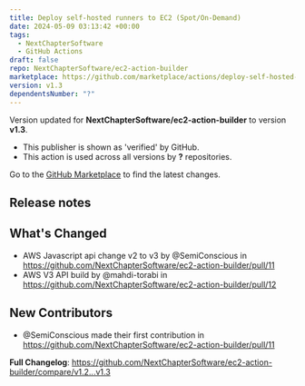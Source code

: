 ```yaml
---
title: Deploy self-hosted runners to EC2 (Spot/On-Demand)
date: 2024-05-09 03:13:42 +00:00
tags:
  - NextChapterSoftware
  - GitHub Actions
draft: false
repo: NextChapterSoftware/ec2-action-builder
marketplace: https://github.com/marketplace/actions/deploy-self-hosted-runners-to-ec2-spot-on-demand
version: v1.3
dependentsNumber: "?"
---
```



Version updated for **NextChapterSoftware/ec2-action-builder** to version **v1.3**.
- This publisher is shown as 'verified' by GitHub.
- This action is used across all versions by **?** repositories.

Go to the [GitHub Marketplace](https://github.com/marketplace/actions/deploy-self-hosted-runners-to-ec2-spot-on-demand) to find the latest changes.

## Release notes

## What's Changed
* AWS Javascript api change v2 to v3 by @SemiConscious in https://github.com/NextChapterSoftware/ec2-action-builder/pull/11
* AWS V3 API build by @mahdi-torabi in https://github.com/NextChapterSoftware/ec2-action-builder/pull/12

## New Contributors
* @SemiConscious made their first contribution in https://github.com/NextChapterSoftware/ec2-action-builder/pull/11

**Full Changelog**: https://github.com/NextChapterSoftware/ec2-action-builder/compare/v1.2...v1.3
